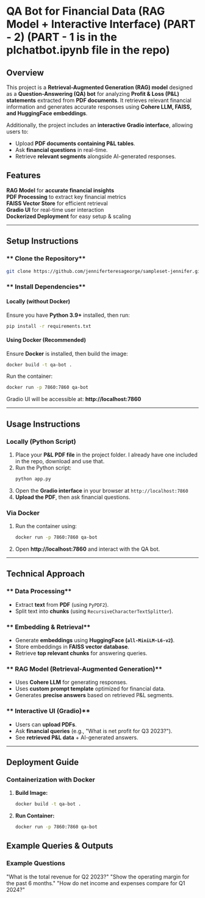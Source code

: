 # QA Bot for Financial Data (RAG Model + Interactive Interface) (PART - 2) (PART - 1 is in the plchatbot.ipynb file in the repo)

## Overview
This project is a **Retrieval-Augmented Generation (RAG) model** designed as a **Question-Answering (QA) bot** for analyzing **Profit & Loss (P&L) statements** extracted from **PDF documents**. It retrieves relevant financial information and generates accurate responses using **Cohere LLM, FAISS, and HuggingFace embeddings**.

Additionally, the project includes an **interactive Gradio interface**, allowing users to:
- Upload **PDF documents containing P&L tables**.
- Ask **financial questions** in real-time.
- Retrieve **relevant segments** alongside AI-generated responses.

## Features
 **RAG Model** for **accurate financial insights**  
 **PDF Processing** to extract key financial metrics  
 **FAISS Vector Store** for efficient retrieval  
 **Gradio UI** for real-time user interaction  
 **Dockerized Deployment** for easy setup & scaling  

---

## **Setup Instructions**
### ** Clone the Repository**
```bash
git clone https://github.com/jenniferteresageorge/sampleset-jennifer.git
```

### ** Install Dependencies**
#### **Locally (without Docker)**
Ensure you have **Python 3.9+** installed, then run:
```bash
pip install -r requirements.txt
```

#### **Using Docker (Recommended)**
Ensure **Docker** is installed, then build the image:
```bash
docker build -t qa-bot .
```
Run the container:
```bash
docker run -p 7860:7860 qa-bot
```
Gradio UI will be accessible at: **http://localhost:7860**

---

##  **Usage Instructions**
### **Locally (Python Script)**
1. Place your **P&L PDF file** in the project folder. I already have one included in the repo, download and use that.
2. Run the Python script:
   ```bash
   python app.py
   ```
3. Open the **Gradio interface** in your browser at `http://localhost:7860`
4. **Upload the PDF**, then ask financial questions.

### **Via Docker**
1. Run the container using:
   ```bash
   docker run -p 7860:7860 qa-bot
   ```
2. Open **http://localhost:7860** and interact with the QA bot.

---

## **Technical Approach**
### ** Data Processing**
- Extract **text** from **PDF** (using `PyPDF2`).
- Split text into **chunks** (using `RecursiveCharacterTextSplitter`).

### ** Embedding & Retrieval**
- Generate **embeddings** using **HuggingFace (`all-MiniLM-L6-v2`)**.
- Store embeddings in **FAISS vector database**.
- Retrieve **top relevant chunks** for answering queries.

### ** RAG Model (Retrieval-Augmented Generation)**
- Uses **Cohere LLM** for generating responses.
- Uses **custom prompt template** optimized for financial data.
- Generates **precise answers** based on retrieved P&L segments.

### ** Interactive UI (Gradio)**
- Users can **upload PDFs**.
- Ask **financial queries** (e.g., "What is net profit for Q3 2023?").
- See **retrieved P&L data** + AI-generated answers.

---

##  **Deployment Guide**
### **Containerization with Docker**
1. **Build Image:**
   ```bash
   docker build -t qa-bot .
   ```
2. **Run Container:**
   ```bash
   docker run -p 7860:7860 qa-bot
   ```


##  **Example Queries & Outputs**
### **Example Questions**
 "What is the total revenue for Q2 2023?"
 "Show the operating margin for the past 6 months."
 "How do net income and expenses compare for Q1 2024?" 

 

